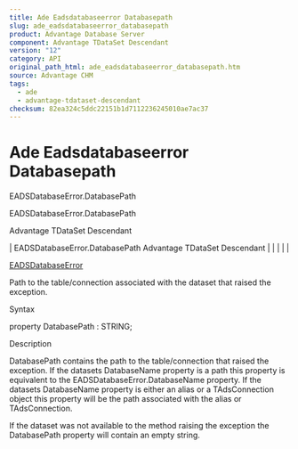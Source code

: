 ```yaml
---
title: Ade Eadsdatabaseerror Databasepath
slug: ade_eadsdatabaseerror_databasepath
product: Advantage Database Server
component: Advantage TDataSet Descendant
version: "12"
category: API
original_path_html: ade_eadsdatabaseerror_databasepath.htm
source: Advantage CHM
tags:
  - ade
  - advantage-tdataset-descendant
checksum: 82ea324c5ddc22151b1d7112236245010ae7ac37
---
```


# Ade Eadsdatabaseerror Databasepath

EADSDatabaseError.DatabasePath

EADSDatabaseError.DatabasePath

Advantage TDataSet Descendant

| EADSDatabaseError.DatabasePath  Advantage TDataSet Descendant |  |  |  |  |

[EADSDatabaseError](ade_eadsdatabaseerror.md)

Path to the table/connection associated with the dataset that raised the exception.

Syntax

property DatabasePath : STRING;

Description

DatabasePath contains the path to the table/connection that raised the exception. If the datasets DatabaseName property is a path this property is equivalent to the EADSDatabaseError.DatabaseName property. If the datasets DatabaseName property is either an alias or a TAdsConnection object this property will be the path associated with the alias or TAdsConnection.

If the dataset was not available to the method raising the exception the DatabasePath property will contain an empty string.
